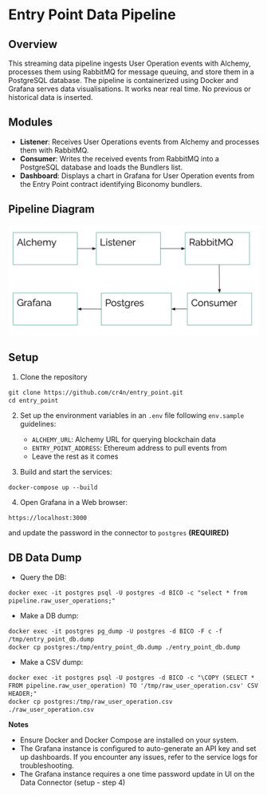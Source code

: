 # Entry Point Data Pipeline

## Overview
This streaming data pipeline ingests User Operation events with Alchemy, processes them using RabbitMQ for message queuing, and store them in a PostgreSQL database. The pipeline is containerized using Docker and Grafana serves data visualisations. It works near real time. No previous or historical data is inserted.

## Modules

- **Listener**: Receives User Operations events from  Alchemy and processes them with RabbitMQ.
- **Consumer**: Writes the received events from RabbitMQ into a PostgreSQL database and loads the Bundlers list.
- **Dashboard**: Displays a chart in Grafana for User Operation events from the Entry Point contract identifying Biconomy bundlers.

## Pipeline Diagram
![Pipeline Diagram](./diagram.png)

## Setup

1. Clone the repository
```
git clone https://github.com/cr4n/entry_point.git
cd entry_point
```

2. Set up the environment variables in an `.env` file following `env.sample` guidelines:
   - `ALCHEMY_URL`: Alchemy URL for querying blockchain data
   - `ENTRY_POINT_ADDRESS`: Ethereum address to pull events from
   - Leave the rest as it comes

3. Build and start the services:
```
docker-compose up --build
```

4. Open Grafana in a Web browser:
```
https://localhost:3000
```
and update the password in the connector to `postgres` **(REQUIRED)**

## DB Data Dump  
- Query the DB:
```
docker exec -it postgres psql -U postgres -d BICO -c "select * from pipeline.raw_user_operations;"
```
- Make a DB dump:
```
docker exec -it postgres pg_dump -U postgres -d BICO -F c -f /tmp/entry_point_db.dump
docker cp postgres:/tmp/entry_point_db.dump ./entry_point_db.dump
```
- Make a CSV dump:
```
docker exec -it postgres psql -U postgres -d BICO -c "\COPY (SELECT * FROM pipeline.raw_user_operation) TO '/tmp/raw_user_operation.csv' CSV HEADER;"
docker cp postgres:/tmp/raw_user_operation.csv ./raw_user_operation.csv
```

**Notes**
- Ensure Docker and Docker Compose are installed on your system.
- The Grafana instance is configured to auto-generate an API key and set up dashboards. If you encounter any issues, refer to the service logs for troubleshooting.
- The Grafana instance requires a one time password update in UI on the Data Connector (setup - step 4)
